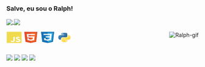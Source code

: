 ### Salve, eu sou o Ralph!

<a href="https://www.youtube.com/channel/UCAcx-QN4yV5vGLczRyFw7WA">
  <img height=180 align="center" src="https://github-readme-stats.vercel.app/api?username=Ralph20s&show_icons=true&theme=radical" />
</a>
<a href="https://www.youtube.com/channel/UCAcx-QN4yV5vGLczRyFw7WA">
  <img height=180 align="center" src="https://github-readme-stats.vercel.app/api/top-langs?username=Ralph20s&layout=compact&langs_count=8&card_width=320&show_icons=true&theme=radical" />
</a>

<div style="display: inline_block"><br>
  <img align="center" alt="Ralph-Js" height="30" width="40" src="https://raw.githubusercontent.com/devicons/devicon/master/icons/javascript/javascript-plain.svg">
  <img align="center" alt="Ralph-HTML" height="30" width="40" src="https://raw.githubusercontent.com/devicons/devicon/master/icons/html5/html5-original.svg">
  <img align="center" alt="Ralph-CSS" height="30" width="40" src="https://raw.githubusercontent.com/devicons/devicon/master/icons/css3/css3-original.svg">
  <img align="center" alt="Ralph-Python" height="30" width="40" src="https://raw.githubusercontent.com/devicons/devicon/master/icons/python/python-original.svg">
  <img align="right" alt="Ralph-gif" src="https://drive.google.com/file/d/1-aigahelNbad2jHMKfZmEbTuG3eSu7I7/view?usp=sharing/">
</div>
  
  ##

<div> 
  <a href="https://www.youtube.com/channel/UCAcx-QN4yV5vGLczRyFw7WA" target="_blank"><img src="https://img.shields.io/badge/YouTube-FF0000?style=for-the-badge&logo=youtube&logoColor=white" target="_blank"></a>
  <a href="https://www.instagram.com/ralphboyy/" target="_blank"><img src="https://img.shields.io/badge/-Instagram-%23E4405F?style=for-the-badge&logo=instagram&logoColor=white" target="_blank"></a>
 	<a href="https://www.twitch.tv/akaralphboy" target="_blank"><img src="https://img.shields.io/badge/Twitch-9146FF?style=for-the-badge&logo=twitch&logoColor=white" target="_blank"></a>
  <a href="https://www.linkedin.com/in/vitor-raphael-bezerra-454548244/" target="_blank"><img src="https://img.shields.io/badge/-LinkedIn-%230077B5?style=for-the-badge&logo=linkedin&logoColor=white" target="_blank"></a> 
  
</div>
